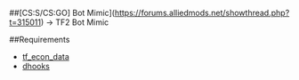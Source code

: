 ##[CS:S/CS:GO] Bot Mimic](https://forums.alliedmods.net/showthread.php?t=315011) -> TF2 Bot Mimic

##Requirements
- [tf_econ_data](https://forums.alliedmods.net/showthread.php?t=315011)
- [dhooks](https://forums.alliedmods.net/showpost.php?p=2588686&postcount=589)

